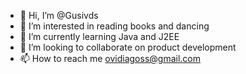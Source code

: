- 👋 Hi, I’m @Gusivds
- 👀 I’m interested in reading books and dancing
- 🌱 I’m currently learning Java and J2EE
- 💞️ I’m looking to collaborate on product development
- 📫 How to reach me ovidiagoss@gmail.com

<!---
Gusivds/Gusivds is a ✨ special ✨ repository because its `README.md` (this file) appears on your GitHub profile.
You can click the Preview link to take a look at your changes.
--->
